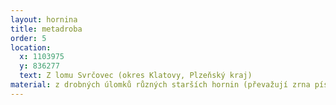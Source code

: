 ```yaml
---
layout: hornina
title: metadroba
order: 5
location:
  x: 1103975
  y: 836277
  text: Z lomu Svrčovec (okres Klatovy, Plzeňský kraj)
material: z drobných úlomků různých starších hornin (převažují zrna pískové frakce, tj. větší než 0,063 mm a menší než 2 mm)
---
```

